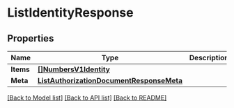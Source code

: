 # ListIdentityResponse

## Properties

Name | Type | Description | Notes
------------ | ------------- | ------------- | -------------
**Items** | [**[]NumbersV1Identity**](NumbersV1Identity.md) |  |[optional] 
**Meta** | [**ListAuthorizationDocumentResponseMeta**](ListAuthorizationDocumentResponseMeta.md) |  |[optional] 

[[Back to Model list]](../README.md#documentation-for-models) [[Back to API list]](../README.md#documentation-for-api-endpoints) [[Back to README]](../README.md)


